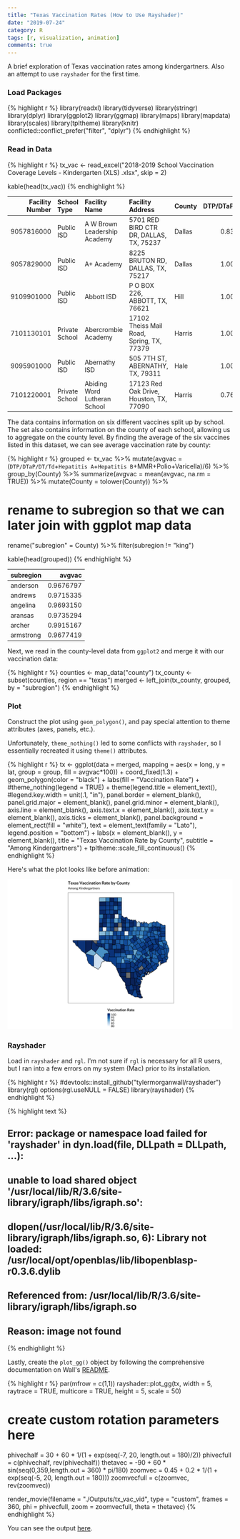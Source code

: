 ```yaml
---
title: "Texas Vaccination Rates (How to Use Rayshader)"
date: "2019-07-24"
category: R
tags: [r, visualization, animation]
comments: true
---
```


A brief exploration of Texas vaccination rates among kindergartners. Also an attempt to use `rayshader` for the first time.



### Load Packages


{% highlight r %}
library(readxl)
library(tidyverse)
library(stringr)
library(dplyr)
library(ggplot2)
library(ggmap)
library(maps)
library(mapdata)
library(scales)
library(tpltheme)
library(knitr)
conflicted::conflict_prefer("filter", "dplyr")
{% endhighlight %}

### Read in Data

{% highlight r %}
tx_vac <- read_excel("2018-2019 School Vaccination Coverage Levels - Kindergarten (XLS) .xlsx", skip = 2)

kable(head(tx_vac))
{% endhighlight %}



| Facility Number|School Type    |Facility Name                |Facility Address                          |County | DTP/DTaP/DT/Td| Hepatitis A| Hepatitis B|       MMR|     Polio| Varicella|
|---------------:|:--------------|:----------------------------|:-----------------------------------------|:------|--------------:|-----------:|-----------:|---------:|---------:|---------:|
|      9057816000|Public ISD     |A W Brown Leadership Academy |5701 RED BIRD CTR DR, DALLAS, TX, 75237   |Dallas |      0.8317308|   0.9086538|   0.9471154| 0.8509615| 0.8413462| 0.8509615|
|      9057829000|Public ISD     |A+ Academy                   |8225 BRUTON RD, DALLAS, TX, 75217         |Dallas |      1.0000000|   1.0000000|   1.0000000| 0.9909091| 1.0000000| 1.0000000|
|      9109901000|Public ISD     |Abbott ISD                   |P O BOX 226, ABBOTT, TX, 76621            |Hill   |      1.0000000|   1.0000000|   1.0000000| 1.0000000| 1.0000000| 1.0000000|
|      7101130101|Private School |Abercrombie Academy          |17102 Theiss Mail Road, Spring, TX, 77379 |Harris |      1.0000000|   1.0000000|   1.0000000| 0.7500000| 1.0000000| 0.7500000|
|      9095901000|Public ISD     |Abernathy ISD                |505 7TH ST, ABERNATHY, TX, 79311          |Hale   |      1.0000000|   1.0000000|   1.0000000| 1.0000000| 1.0000000| 1.0000000|
|      7101220001|Private School |Abiding Word Lutheran School |17123 Red Oak Drive, Houston, TX, 77090   |Harris |      0.7692308|   0.7692308|   0.7692308| 0.7692308| 0.6923077| 0.7692308|

The data contains information on six different vaccines split up by school. The set also contains information on the county of each school, allowing us to aggregate on the county level. By finding the average of the six vaccines listed in this dataset, we can see average vaccination rate by county:


{% highlight r %}
grouped <- tx_vac %>% 
  mutate(avgvac = (`DTP/DTaP/DT/Td`+`Hepatitis A`+`Hepatitis B`+MMR+Polio+Varicella)/6) %>%
  group_by(County) %>%
  summarize(avgvac = mean(avgvac, na.rm = TRUE)) %>%
  mutate(County = tolower(County)) %>%
  # rename to subregion so that we can later join with ggplot map data
  rename("subregion" = County) %>%
  filter(subregion != "king")

kable(head(grouped))
{% endhighlight %}



|subregion |    avgvac|
|:---------|---------:|
|anderson  | 0.9676797|
|andrews   | 0.9715335|
|angelina  | 0.9693150|
|aransas   | 0.9735294|
|archer    | 0.9915167|
|armstrong | 0.9677419|

Next, we read in the county-level data from `ggplot2` and merge it with our vaccination data:


{% highlight r %}
counties <- map_data("county")
tx_county <- subset(counties, region == "texas")
merged <- left_join(tx_county, grouped, by = "subregion")
{% endhighlight %}

### Plot

Construct the plot using `geom_polygon()`, and pay special attention to theme attributes (axes, panels, etc.). 

Unfortunately, `theme_nothing()` led to some conflicts with `rayshader`, so I essentially recreated it using `theme()` attributes.


{% highlight r %}
tx <- ggplot(data = merged, mapping = aes(x = long, y = lat, group = group, fill = avgvac*100)) +
  coord_fixed(1.3) +
  geom_polygon(color = "black") +
  labs(fill = "Vaccination Rate") +
  #theme_nothing(legend = TRUE) +
  theme(legend.title = element_text(),
        #legend.key.width = unit(.1, "in"),
        panel.border = element_blank(), panel.grid.major = element_blank(),
        panel.grid.minor = element_blank(), axis.line = element_blank(), 
        axis.text.x = element_blank(), axis.text.y = element_blank(),
        axis.ticks = element_blank(),
        panel.background = element_rect(fill = "white"),
        text = element_text(family = "Lato"),
        legend.position = "bottom") +
   labs(x = element_blank(),
        y = element_blank(),
        title = "Texas Vaccination Rate by County",
        subtitle = "Among Kindergartners") + 
  tpltheme::scale_fill_continuous()
{% endhighlight %}

Here's what the plot looks like before animation:

![center](/figs/2019-07-24-tx-vaccination-rates/unnamed-chunk-6-1.png)

### Rayshader

Load in `rayshader` and `rgl`. I'm not sure if `rgl` is necessary for all R users, but I ran into a few errors on my system (Mac) prior to its installation. 


{% highlight r %}
#devtools::install_github("tylermorganwall/rayshader")
library(rgl)
options(rgl.useNULL = FALSE)
library(rayshader)
{% endhighlight %}



{% highlight text %}
## Error: package or namespace load failed for 'rayshader' in dyn.load(file, DLLpath = DLLpath, ...):
##  unable to load shared object '/usr/local/lib/R/3.6/site-library/igraph/libs/igraph.so':
##   dlopen(/usr/local/lib/R/3.6/site-library/igraph/libs/igraph.so, 6): Library not loaded: /usr/local/opt/openblas/lib/libopenblasp-r0.3.6.dylib
##   Referenced from: /usr/local/lib/R/3.6/site-library/igraph/libs/igraph.so
##   Reason: image not found
{% endhighlight %}

Lastly, create the `plot_gg()` object by following the comprehensive documentation on Wall's [README](https://github.com/tylermorganwall/rayshader).


{% highlight r %}
par(mfrow = c(1,1))
rayshader::plot_gg(tx, width = 5, raytrace = TRUE, multicore = TRUE, height = 5, scale = 50)

# create custom rotation parameters here
phivechalf = 30 + 60 * 1/(1 + exp(seq(-7, 20, length.out = 180)/2))
phivecfull = c(phivechalf, rev(phivechalf))
thetavec = -90 + 60 * sin(seq(0,359,length.out = 360) * pi/180)
zoomvec = 0.45 + 0.2 * 1/(1 + exp(seq(-5, 20, length.out = 180)))
zoomvecfull = c(zoomvec, rev(zoomvec))

render_movie(filename = "./Outputs/tx_vac_vid", type = "custom", 
             frames = 360,  phi = phivecfull, zoom = zoomvecfull, theta = thetavec)
{% endhighlight %}

You can see the output [here](https://imgur.com/a/zFWGh1R).
